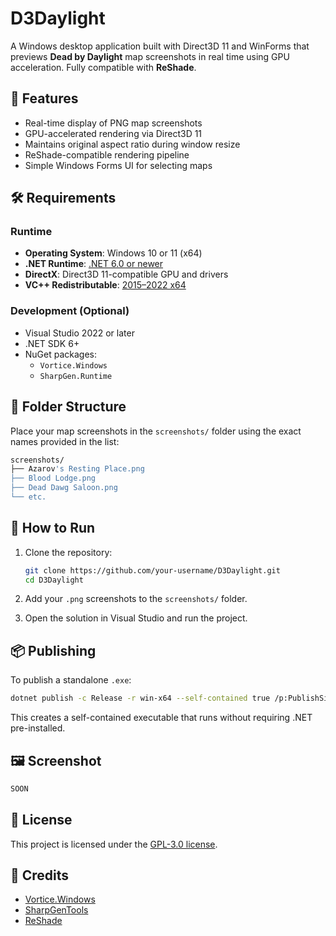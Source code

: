 
# D3Daylight

A Windows desktop application built with Direct3D 11 and WinForms that previews **Dead by Daylight** map screenshots in real time using GPU acceleration. Fully compatible with **ReShade**.

## 📸 Features

- Real-time display of PNG map screenshots
- GPU-accelerated rendering via Direct3D 11
- Maintains original aspect ratio during window resize
- ReShade-compatible rendering pipeline
- Simple Windows Forms UI for selecting maps

## 🛠️ Requirements

### Runtime

- **Operating System**: Windows 10 or 11 (x64)
- **.NET Runtime**: [.NET 6.0 or newer](https://dotnet.microsoft.com/download/dotnet/6.0)
- **DirectX**: Direct3D 11-compatible GPU and drivers
- **VC++ Redistributable**: [2015–2022 x64](https://aka.ms/vs/17/release/vc_redist.x64.exe)

### Development (Optional)

- Visual Studio 2022 or later
- .NET SDK 6+
- NuGet packages:
  - `Vortice.Windows`
  - `SharpGen.Runtime`

## 📁 Folder Structure

Place your map screenshots in the `screenshots/` folder using the exact names provided in the list:

```bash
screenshots/
├── Azarov's Resting Place.png
├── Blood Lodge.png
├── Dead Dawg Saloon.png
└── etc.
```

## 🚀 How to Run

1. Clone the repository:

   ```bash
   git clone https://github.com/your-username/D3Daylight.git
   cd D3Daylight
   ```

2. Add your `.png` screenshots to the `screenshots/` folder.

3. Open the solution in Visual Studio and run the project.

## 📦 Publishing

To publish a standalone `.exe`:

```bash
dotnet publish -c Release -r win-x64 --self-contained true /p:PublishSingleFile=true
```

This creates a self-contained executable that runs without requiring .NET pre-installed.

## 🖼️ Screenshot

```markdown
SOON
```

## 📘 License

This project is licensed under the [GPL-3.0 license](LICENSE).

## 🙏 Credits

- [Vortice.Windows](https://github.com/amerkoleci/Vortice.Windows)
- [SharpGenTools](https://github.com/SharpGenTools/SharpGenTools)
- [ReShade](https://github.com/crosire/reshade)
